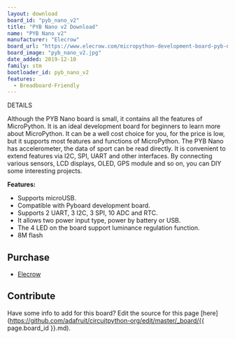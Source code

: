 ```yaml
---
layout: download
board_id: "pyb_nano_v2"
title: "PYB Nano v2 Download"
name: "PYB Nano v2"
manufacturer: "Elecrow"
board_url: "https://www.elecrow.com/micropython-development-board-pyb-nano-compatible-with-python.html"
board_image: "pyb_nano_v2.jpg"
date_added: 2019-12-10
family: stm
bootloader_id: pyb_nano_v2
features:
  - Breadboard-Friendly
---
```


DETAILS
 
Although the PYB Nano board is small, it contains all the features of MicroPython. It is an ideal development board for beginners to learn more about MicroPython. It can be a well cost choice for you, for the price is low, but it supports most features and functions of MicroPython. The PYB Nano has accelerometer, the data of sport can be read directly.
It is convenient to extend features via I2C, SPI, UART and other interfaces. By connecting various sensors, LCD displays, OLED, GPS module and so on, you can DIY some interesting projects.

**Features:**
- Supports microUSB.
- Compatible with Pyboard development board.
- Supports 2 UART, 3 I2C, 3 SPI, 10 ADC and RTC.
- It allows two power input type, power by battery or USB.
- The 4 LED on the board support luminance regulation function.
- 8M flash

## Purchase
* [Elecrow](https://www.elecrow.com/micropython-development-board-pyb-nano-compatible-with-python.html)

## Contribute

Have some info to add for this board? Edit the source for this page [here](https://github.com/adafruit/circuitpython-org/edit/master/_board/{{ page.board_id }}.md).
